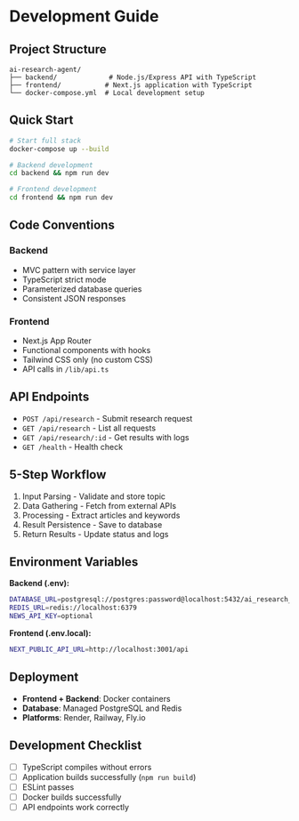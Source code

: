 # Development Guide

## Project Structure

```
ai-research-agent/
├── backend/             # Node.js/Express API with TypeScript
├── frontend/           # Next.js application with TypeScript
└── docker-compose.yml  # Local development setup
```

## Quick Start

```bash
# Start full stack
docker-compose up --build

# Backend development
cd backend && npm run dev

# Frontend development
cd frontend && npm run dev
```

## Code Conventions

### Backend

- MVC pattern with service layer
- TypeScript strict mode
- Parameterized database queries
- Consistent JSON responses

### Frontend

- Next.js App Router
- Functional components with hooks
- Tailwind CSS only (no custom CSS)
- API calls in `/lib/api.ts`

## API Endpoints

- `POST /api/research` - Submit research request
- `GET /api/research` - List all requests
- `GET /api/research/:id` - Get results with logs
- `GET /health` - Health check

## 5-Step Workflow

1. Input Parsing - Validate and store topic
2. Data Gathering - Fetch from external APIs
3. Processing - Extract articles and keywords
4. Result Persistence - Save to database
5. Return Results - Update status and logs

## Environment Variables

**Backend (.env):**

```bash
DATABASE_URL=postgresql://postgres:password@localhost:5432/ai_research_agent
REDIS_URL=redis://localhost:6379
NEWS_API_KEY=optional
```

**Frontend (.env.local):**

```bash
NEXT_PUBLIC_API_URL=http://localhost:3001/api
```

## Deployment

- **Frontend + Backend**: Docker containers
- **Database**: Managed PostgreSQL and Redis
- **Platforms**: Render, Railway, Fly.io

## Development Checklist

- [ ] TypeScript compiles without errors
- [ ] Application builds successfully (`npm run build`)
- [ ] ESLint passes
- [ ] Docker builds successfully
- [ ] API endpoints work correctly
